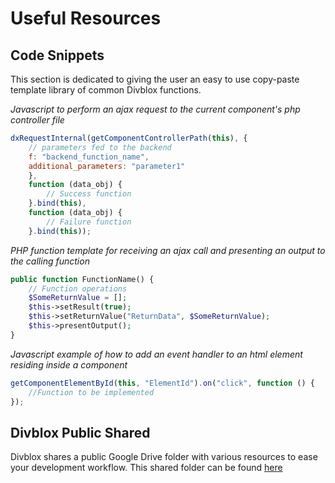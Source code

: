 # Useful Resources

## Code Snippets

This section is dedicated to giving the user an easy to use copy-paste template library of common Divblox functions.

*Javascript to perform an ajax request to the current component's php controller file*
```javascript
dxRequestInternal(getComponentControllerPath(this), {
    // parameters fed to the backend
    f: "backend_function_name",
    additional_parameters: "parameter1"
    }, 
    function (data_obj) {
        // Success function
    }.bind(this), 
    function (data_obj) {
        // Failure function
    }.bind(this));
```

*PHP function template for receiving an ajax call and presenting an output to the calling function*
```php
public function FunctionName() {
    // Function operations
    $SomeReturnValue = [];
    $this->setResult(true);
    $this->setReturnValue("ReturnData", $SomeReturnValue);
    $this->presentOutput();
}
```
*Javascript example of how to add an event handler to an html element residing inside a component*
```javascript
getComponentElementById(this, "ElementId").on("click", function () {
    //Function to be implemented
});
```

## Divblox Public Shared

Divblox shares a public Google Drive folder with various resources to ease your development workflow. 
This shared folder can be found [here](https://drive.google.com/drive/folders/1JaZH9vFj7-ub0QmlrOlKdwtiBVPDiVdF) 